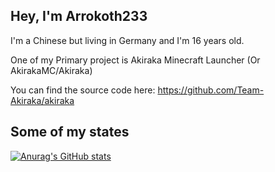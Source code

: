## Hey, I'm Arrokoth233
I'm a Chinese but living in Germany and I'm 16 years old.

One of my Primary project is Akiraka Minecraft Launcher (Or AkirakaMC/Akiraka)

You can find the source code here: https://github.com/Team-Akiraka/akiraka

## Some of my states
[![Anurag's GitHub stats](https://github-readme-stats.vercel.app/api?username=Arrokoth486958&count_private=true&theme=tokyonight)](https://github.com/anuraghazra/github-readme-stats)
